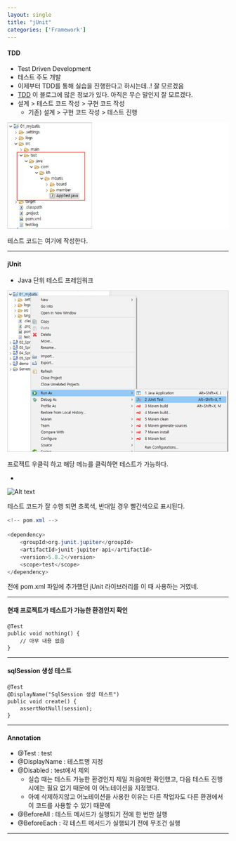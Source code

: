 ```yaml
---
layout: single
title: "jUnit"
categories: ['Framework']
---
```


#### TDD
* Test Driven Development
* 테스트 주도 개발
* 이제부터 TDD를 통해 실습을 진행한다고 하시는데..! 잘 모르겠음
* [TDD] 이 블로그에 많은 정보가 있다. 아직은 무슨 말인지 잘 모르겠다.
* 설계 > 테스트 코드 작성 > 구현 코드 작성
    * 기존) 설계 > 구현 코드 작성 > 테스트 진행
   
![Alt text](/assets/images/framework/mybatis/mybatis11.jpg)  
   
테스트 코드는 여기에 작성한다.
   
***

#### jUnit
* Java 단위 테스트 프레임워크
   
![Alt text](/assets/images/framework/mybatis/mybatis09.jpg)   
   
프로젝트 우클릭 하고 해당 메뉴를 클릭하면 테스트가 가능하다.   
   
-
   
![Alt text](/assets/images/framework/mybatis/mybatis010.jpg)   
   
테스트 코드가 잘 수행 되면 초록색, 반대일 경우 빨간색으로 표시된다.   
   
``` java
<!-- pom.xml -->

<dependency>
    <groupId>org.junit.jupiter</groupId>
    <artifactId>junit-jupiter-api</artifactId>
    <version>5.8.2</version>
    <scope>test</scope>
</dependency>
```
   
전에 pom.xml 파일에 추가했던 jUnit 라이브러리를 이 때 사용하는 거였네.

***

#### 현재 프로젝트가 테스트가 가능한 환경인지 확인
   
```
@Test
public void nothing() {
	// 아무 내용 없음
}
```
   
***

#### sqlSession 생성 테스트
    
```
@Test
@DisplayName("SqlSession 생성 테스트")
public void create() {
	assertNotNull(session);
}
```

***

#### Annotation
* @Test : test
* @DisplayName : 테스트명 지정
* @Disabled : test에서 제외
	* 실습 때는 테스트 가능한 환경인지 제일 처음에만 확인했고, 다음 테스트 진행 시에는 필요 없기 때문에 이 어노테이션을 지정했다.
	* 아예 삭제하지않고 어노테이션을 사용한 이유는 다른 작업자도 다른 환경에서 이 코드를 사용할 수 있기 때문에
* @BeforeAll : 테스트 메서드가 실행되기 전에 한 번만 실행
* @BeforeEach : 각 테스트 메서드가 실행되기 전에 무조건 실행

***



[TDD]: [https://wooaoe.tistory.com/33]





